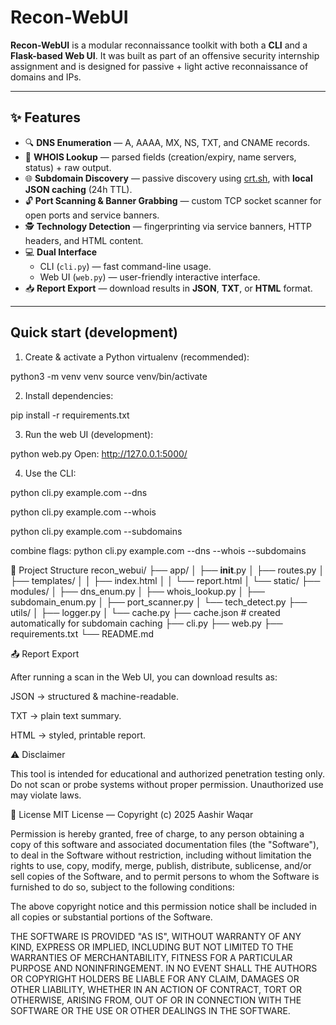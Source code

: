 # Recon-WebUI

**Recon-WebUI** is a modular reconnaissance toolkit with both a **CLI** and a **Flask-based Web UI**.
It was built as part of an offensive security internship assignment and is designed for passive + light active reconnaissance of domains and IPs.

---

## ✨ Features

- 🔍 **DNS Enumeration** — A, AAAA, MX, NS, TXT, and CNAME records.
- 📑 **WHOIS Lookup** — parsed fields (creation/expiry, name servers, status) + raw output.
- 🌐 **Subdomain Discovery** — passive discovery using [crt.sh](https://crt.sh), with **local JSON caching** (24h TTL).
- 🔓 **Port Scanning & Banner Grabbing** — custom TCP socket scanner for open ports and service banners.
- 🕵️ **Technology Detection** — fingerprinting via service banners, HTTP headers, and HTML content.
- 💻 **Dual Interface**
  - CLI (`cli.py`) — fast command-line usage.
  - Web UI (`web.py`) — user-friendly interactive interface.
- 📥 **Report Export** — download results in **JSON**, **TXT**, or **HTML** format.

---

## Quick start (development)

1. Create & activate a Python virtualenv (recommended):

python3 -m venv venv
source venv/bin/activate

2. Install dependencies:

pip install -r requirements.txt

3. Run the web UI (development):

python web.py
Open: http://127.0.0.1:5000/

4. Use the CLI:

python cli.py example.com --dns

python cli.py example.com --whois

python cli.py example.com --subdomains

combine flags: python cli.py example.com --dns --whois --subdomains

📂 Project Structure
recon_webui/
├── app/
│   ├── __init__.py
│   ├── routes.py
│   ├── templates/
│   │   ├── index.html
│   │   └── report.html
│   └── static/
├── modules/
│   ├── dns_enum.py
│   ├── whois_lookup.py
│   ├── subdomain_enum.py
│   ├── port_scanner.py
│   └── tech_detect.py
├── utils/
│   ├── logger.py
│   └── cache.py
├── cache.json          # created automatically for subdomain caching
├── cli.py
├── web.py
├── requirements.txt
└── README.md

📤 Report Export

After running a scan in the Web UI, you can download results as:

JSON → structured & machine-readable.

TXT → plain text summary.

HTML → styled, printable report.

⚠️ Disclaimer

This tool is intended for educational and authorized penetration testing only.
Do not scan or probe systems without proper permission. Unauthorized use may violate laws.

📜 License
MIT License — Copyright (c) 2025 Aashir Waqar

Permission is hereby granted, free of charge, to any person obtaining a copy
of this software and associated documentation files (the "Software"), to deal
in the Software without restriction, including without limitation the rights
to use, copy, modify, merge, publish, distribute, sublicense, and/or sell
copies of the Software, and to permit persons to whom the Software is
furnished to do so, subject to the following conditions:

The above copyright notice and this permission notice shall be included in all
copies or substantial portions of the Software.

THE SOFTWARE IS PROVIDED "AS IS", WITHOUT WARRANTY OF ANY KIND, EXPRESS OR
IMPLIED, INCLUDING BUT NOT LIMITED TO THE WARRANTIES OF MERCHANTABILITY,
FITNESS FOR A PARTICULAR PURPOSE AND NONINFRINGEMENT. IN NO EVENT SHALL THE
AUTHORS OR COPYRIGHT HOLDERS BE LIABLE FOR ANY CLAIM, DAMAGES OR OTHER
LIABILITY, WHETHER IN AN ACTION OF CONTRACT, TORT OR OTHERWISE, ARISING FROM,
OUT OF OR IN CONNECTION WITH THE SOFTWARE OR THE USE OR OTHER DEALINGS IN THE
SOFTWARE.

